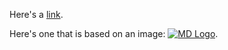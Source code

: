 Here's a [link](http://example.com).

Here's one that is based on an image: [![MD Logo](http://parsedown.org/md.png)](http://daringfireball.net/projects/markdown/).